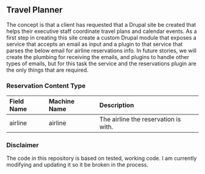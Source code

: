 ## Travel Planner

The concept is that a client has requested that a Drupal site be created that helps their executive staff coordinate travel plans and calendar events. As a first step in creating this site create a custom Drupal module that exposes a service that accepts an email as input and a plugin to that service that parses the below email for airline reservations info. In future stories, we will create the plumbing for receiving the emails, and plugins to handle other types of emails, but for this task the service and the reservations plugin are the only things that are required.


 ### Reservation Content Type

| Field Name | Machine Name | Description     |
| :---------|:--------------|:-------------------------------------|
| airline    | airline      | The airline the reservation is with. |

### Disclaimer
The code in this repository is based on tested, working code. I am currently modifying and updating it so it be broken in the process.
